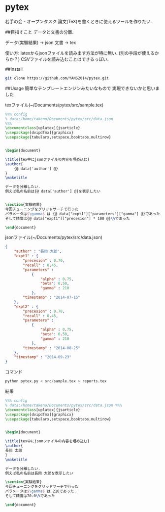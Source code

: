 pytex
==========
若手の会 - オープンタスク
論文(TeX)を書くときに使えるツールを作りたい.


##目指すこと
データと文書の分離.

データ(実験結果) → json
文書 → tex

使い方:
latexからjsonファイルを読み出す方法が特に無い. (別の手段が使えるからか？)
CSVファイルを読み込むことはできるっぽい. 

##Install
```zsh
git clone https://github.com/YANS2014/pytex.git
```

##Usage 簡単なテンプレートエンジンみたいなもので
実現できないかと思いました

texファイル(~/Documents/pytex/src/sample.tex)
``` tex
%%% config
% data:/home/takeno/Documents/pytex/src/data.json
%%%
\documentclass[uplatex]{jsarticle} 
\usepackage[dvipdfmx]{graphicx}                                     
\usepackage{tabularx,setspace,booktabs,multirow} 


\begin{document}

\title{tex中にjsonファイルの内容を埋め込む} 
\author{
    {@ data['author'] @}
}
\maketitle

データを分離したい.
例えば私の名前は{@ data['author'] @}を表示したい


\section{実験結果}
今回チューニングをグリッドサーチで行った
パラメータは$\gamma$ は {@ data["expt1"]["parameters"]["gamma"] @}であった.
そして精度は{@ data["expt1"]["precesion"] * 100 @}\%であった

\end{document}

```

jsonファイル(~/Documents/pytex/src/data.json)
``` json
{
    "author" : "長岡 太郎",
    "expt1" : {
        "precesion" : 0.70,
        "recall" : 0.45,
        "parameters" : 
            { 
                "alpha" : 0.75,
                "beta": 0.50,
                "gamma" : 210
            },
        "timestamp" : "2014-07-15"
    },
    "expt2" : {
        "precesion" : 0.70,
        "recall" : 0.45,
        "parameters" : 
            { 
                "alpha" : 0.75,
                "beta": 0.50,
                "gamma" : 210
            },
        "timestamp" : "2014-08-25"
    },
    "timestamp" : "2014-09-23"
}
```

コマンド
``` python
python pytex.py < src/sample.tex > reports.tex
```

結果
``` tex
%%% config
% data:/home/takeno/Documents/pytex/src/data.json %%%
\documentclass[uplatex]{jsarticle}
\usepackage[dvipdfmx]{graphicx}
\usepackage{tabularx,setspace,booktabs,multirow}


\begin{document}

\title{tex中にjsonファイルの内容を埋め込む}
\author{
長岡 太郎
}
\maketitle

データを分離したい.
例えば私の名前は長岡 太郎を表示したい

\section{実験結果}
今回チューニングをグリッドサーチで行った
パラメータは$\gamma$ は 210であった.
そして精度は70.0\%であった

\end{document}
 
```

